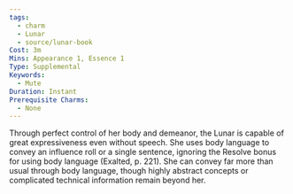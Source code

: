 ```yaml
---
tags:
  - charm
  - Lunar
  - source/lunar-book
Cost: 3m
Mins: Appearance 1, Essence 1
Type: Supplemental
Keywords:
  - Mute
Duration: Instant
Prerequisite Charms:
  - None
---
```

Through perfect control of her body and demeanor, the Lunar is capable of great expressiveness even without speech. She uses body language to convey an influence roll or a single sentence, ignoring the Resolve bonus for using body language (Exalted, p. 221). She can convey far more than usual through body language, though highly abstract concepts or complicated technical information remain beyond her.